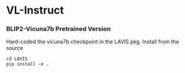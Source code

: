 # VL-Instruct

### BLIP2-Vicuna7b Pretrained Version
Hard-coded the vicuna7b checkpoint in the LAVIS pkg. Install from the source
```
cd LAVIS
pip install -e .
```
